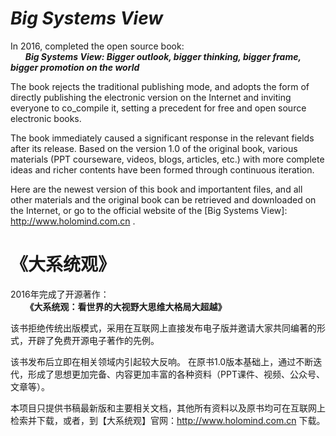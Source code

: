 # _Big Systems View_

In 2016, completed the open source book:<br>
&nbsp;&nbsp;&nbsp;&nbsp;&nbsp;&nbsp;_**Big Systems View: Bigger outlook, bigger thinking, bigger frame, bigger promotion on the world**_

The book rejects the traditional publishing mode, and adopts the form of directly publishing the electronic version on the Internet and inviting everyone to co_compile it, setting a precedent for free and open source electronic books.

The book immediately caused a significant response in the relevant fields after its release.
Based on the version 1.0 of the original book, various materials (PPT courseware, videos, blogs, articles, etc.) with more complete ideas and richer contents have been formed through continuous iteration. 

Here are the newest version of this book and importantent files, and all other materials and the original book can be retrieved and downloaded on the Internet, or go to the official website of the [Big Systems View]: http://www.holomind.com.cn .

# 《大系统观》
2016年完成了开源著作：<br>
&nbsp;&nbsp;&nbsp;&nbsp;&nbsp;&nbsp;**《大系统观：看世界的大视野大思维大格局大超越》**

该书拒绝传统出版模式，采用在互联网上直接发布电子版并邀请大家共同编著的形式，开辟了免费开源电子著作的先例。

该书发布后立即在相关领域内引起较大反响。
在原书1.0版本基础上，通过不断迭代，形成了思想更加完备、内容更加丰富的各种资料（PPT课件、视频、公众号、文章等）。

本项目只提供书稿最新版和主要相关文档，其他所有资料以及原书均可在互联网上检索并下载，或者，到【大系统观】官网：http://www.holomind.com.cn 下载。
